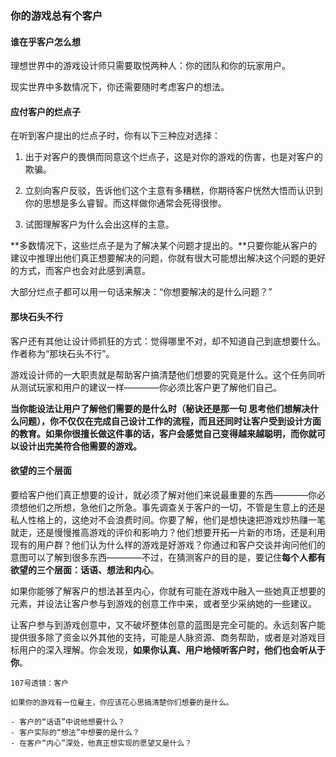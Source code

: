### 你的游戏总有个客户

#### 谁在乎客户怎么想

理想世界中的游戏设计师只需要取悦两种人：你的团队和你的玩家用户。

现实世界中多数情况下，你还需要随时考虑客户的想法。

#### 应付客户的烂点子

在听到客户提出的烂点子时，你有以下三种应对选择：

1. 出于对客户的畏惧而同意这个烂点子，这是对你的游戏的伤害，也是对客户的欺骗。

2. 立刻向客户反驳，告诉他们这个主意有多糟糕，你期待客户恍然大悟而认识到你的思想是多么睿智。而这样做你通常会死得很惨。

3. 试图理解客户为什么会出这样的主意。

**多数情况下，这些烂点子是为了解决某个问题才提出的。**只要你能从客户的建议中推理出他们真正想要解决的问题，你就有很大可能想出解决这个问题的更好的方式，而客户也会对此感到满意。

大部分烂点子都可以用一句话来解决：“你想要解决的是什么问题？”

#### 那块石头不行

客户还有其他让设计师抓狂的方式：觉得哪里不对，却不知道自己到底想要什么。作者称为“那块石头不行”。

游戏设计师的一大职责就是帮助客户搞清楚他们想要的究竟是什么。这个任务同听从测试玩家和用户的建议一样————你必须比客户更了解他们自己。

**当你能设法让用户了解他们需要的是什么时（秘诀还是那一句 思考他们想解决什么问题），你不仅仅在完成自己设计工作的流程，而且还同时让客户受到设计方面的教育。如果你很擅长做这件事的话，客户会感觉自己变得越来越聪明，而你就可以设计出完美符合他需要的游戏。**

#### 欲望的三个层面

要给客户他们真正想要的设计，就必须了解对他们来说最重要的东西————你必须想他们之所想，急他们之所急。事先调查关于客户的一切，不管是生意上的还是私人性格上的，这绝对不会浪费时间。你要了解，他们是想快速把游戏炒热赚一笔就走，还是慢慢推高游戏的评价和影响力？他们想要开拓一片新的市场，还是利用现有的用户群？他们认为什么样的游戏是好游戏？你通过和客户交谈并询问他们的意图可以了解到很多东西————不过，在猜测客户的目的是，要记住**每个人都有欲望的三个层面：话语、想法和内心**。

如果你能够了解客户的想法甚至内心，你就有可能在游戏中融入一些她真正想要的元素，并设法让客户参与到游戏的创意工作中来，或者至少采纳她的一些建议。

让客户参与到游戏创意中，又不破坏整体创意的蓝图是完全可能的。永远刻客户能提供很多除了资金以外其他的支持，可能是人脉资源、商务帮助，或者是对游戏目标用户的深入理解。你会发现，**如果你认真、用户地倾听客户时，他们也会听从于你**。

~~~~
107号透镜：客户

如果你的游戏有一位雇主，你应该花心思搞清楚你们想要的是什么。

- 客户的“话语”中说他想要什么？
- 客户实际的“想法”中想要的是什么？
- 在客户“内心”深处，他真正想实现的愿望又是什么？
~~~~

